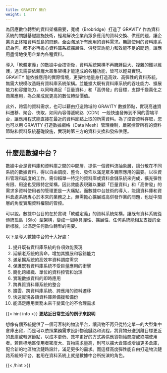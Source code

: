 ```yaml
---
title: GRAVITY 簡介
weight: 1
---
```


為因應數位轉型的資料架構需要，寬橋（Brobridge）打造了 GRAVITY 作為資料系統的關鍵基礎設施技術，輕易解決企業內眾多應用的資料交換、供應問題，讓企業真正終結資料孤島的問題，全面滿足所有應用的資料需求。無論使用的資料庫系統為何，都不必再擔心資料庫系統擴展性、併發查詢能力和效能不足的問題，讓應用盡情地使用企業內各種資料。

導入「軟體定義」的數據中台技術後，資料系統架構不再臃腫巨大、複雜的難以維護，過去需要依賴龐大叢集架構才能達成的各種功能，皆可以輕易實現。GRAVITY 能依據應用的實際情境，更彈性地量身打造高效、高彈性的資料系統，無需大規模改造既有資料庫系統架構。並能擴大既有資料庫系統的吞吐能力、擴展能力和容錯能力，以同時滿足「巨量資料」和「高併發」的目標，支撐千變萬化之商業應用，為企業成就更高的數位轉型價值。

此外，跨雲的資料需求，也可以藉由打造跨域的 GRAVITY 數據節點，實現高速資料遷移、聚合、快取，如同內容傳遞網路（CDN）一般快速發佈到不同的雲端平台，讓應用程式能直接在最近的資料節點上取的所需資料。為了控管資料存取，您也可以用 GRAVITY 打造數據網格（Data Mesh）管理機制，嚴密控管所有的資料節點和資料系統基礎設施，實現跨第三方的資料交換和發佈供應。

---

## 什麼是數據中台？

數據中台是資料庫和資料庫之間的中間層，提供一個資料流抽象層，讓分散在不同系統的數據資料，得以自由調度、整合、發佈以滿足眾多實際應用的需要。以往資料管理和調度的工作，需仰賴單一特定的資料庫或資料倉儲系統來完成，擴充彈性有限、用途也受限特定架構，因此效能表現難以兼顧「巨量資料」和「高併發」的需求多資料使用者的管理更是一大痛點。而數據中台技術的導入，能讓資料庫和資料倉處系統專心於本來的業務之上，無需擔心擴展或高併發作業的問題，也從中間層的角度實現資料權限的管控。

可以說，數據中台目的在於實現「軟體定義」的資料系統架構，讓既有資料系統從傳統孤島（Silo）型架構，變成一個極具彈性、擴展性、任何系統能相互支援的全新樣貌，以滿足任何數位轉型的需要。

以下是導入數據中台的十大好處：

1. 提升既有資料庫系統的各項效能表現
2. 延續老系統的壽命，增加其擴展和容錯能力
3. 滿足擴系統的高效率資料調度需求
4. 保護既有資料庫系統不受巨量應用的衝擊
5. 簡化跨組織、單位的資料控管和治理
6. 實現數據資料的即時應用
7. 跨異質資料庫系統的整合
8. 擴雲、跨資料庫系統、跨應用的資料遷移
9. 快速實現各類資料庫熱備援和備份
10. 能滿足應用業務未來千變萬化的不合理需求

{{< hint info >}}
**更貼近日常生活的例子來說明**

想像有個系統提供了一個可客制的物流平台，讓貨物不再只從特定單一的大型集中倉庫出貨，而是可以依照業務需求設計物流鏈路和流程，將貨物分送到離目標更近的倉庫或轉運節點，以成本更低、效率更好的方式將供應貨物給商店或終端使用者。若目標地區使用者密度大、貨物需求量高，則可以擴大倉庫或增加更多倉庫，配合新的地區物流鏈路設計，滿足更多的需求。而這樣高度彈性能自由打造物流鏈路系統的平台，套用在資料系統上就是數據中台所扮演的角色。

{{< /hint >}}
